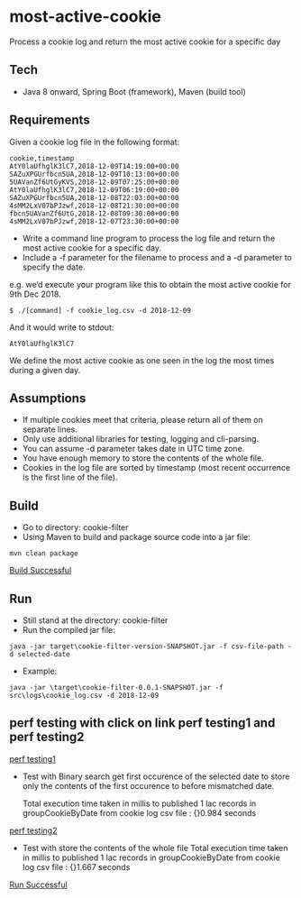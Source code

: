 # most-active-cookie
Process a cookie log and return the most active cookie for a specific day

## Tech

- Java 8 onward, Spring Boot (framework), Maven (build tool)

## Requirements

Given a cookie log file in the following format:

~~~
cookie,timestamp
AtY0laUfhglK3lC7,2018-12-09T14:19:00+00:00
SAZuXPGUrfbcn5UA,2018-12-09T10:13:00+00:00
5UAVanZf6UtGyKVS,2018-12-09T07:25:00+00:00
AtY0laUfhglK3lC7,2018-12-09T06:19:00+00:00
SAZuXPGUrfbcn5UA,2018-12-08T22:03:00+00:00
4sMM2LxV07bPJzwf,2018-12-08T21:30:00+00:00
fbcn5UAVanZf6UtG,2018-12-08T09:30:00+00:00
4sMM2LxV07bPJzwf,2018-12-07T23:30:00+00:00
~~~

- Write a command line program to process the log file and return the most active cookie for a specific day. 
- Include a -f parameter for the filename to process and a -d parameter to specify the date.

e.g. we’d execute your program like this to obtain the most active cookie for 9th Dec 2018.

~~~
$ ./[command] -f cookie_log.csv -d 2018-12-09
~~~

And it would write to stdout:

~~~
AtY0laUfhglK3lC7
~~~

We define the most active cookie as one seen in the log the most times during a given day.

## Assumptions

- If multiple cookies meet that criteria, please return all of them on separate lines.
- Only use additional libraries for testing, logging and cli-parsing.
- You can assume -d parameter takes date in UTC time zone.
- You have enough memory to store the contents of the whole file.
- Cookies in the log file are sorted by timestamp (most recent occurrence is the first line of the file).

## Build

- Go to directory: cookie-filter
- Using Maven to build and package source code into a jar file: 

~~~
mvn clean package
~~~

[Build Successful](https://imgur.com/a/fCR0DIT)

## Run

- Still stand at the directory: cookie-filter
- Run the compiled jar file:

~~~
java -jar target\cookie-filter-version-SNAPSHOT.jar -f csv-file-path -d selected-date
~~~

- Example:

~~~
java -jar \target\cookie-filter-0.0.1-SNAPSHOT.jar -f src\logs\cookie_log.csv -d 2018-12-09

~~~

## perf testing with click on link perf testing1 and perf testing2

 [perf testing1](https://imgur.com/a/vaUn62x)
 
- Test with Binary search get first occurence of the selected date to store only the contents of the first occurence to before mismatched date.
 
  Total execution time taken in millis to published  1 lac records in groupCookieByDate from cookie log csv file : {}0.984 seconds


 [perf testing2](https://imgur.com/a/v1Z6q16)

- Test with store the contents of the whole file
  Total execution time taken in millis to published  1 lac records in groupCookieByDate from cookie log csv file : {}1.667 seconds
 
 
[Run Successful](https://imgur.com/a/7VEHvCF)
